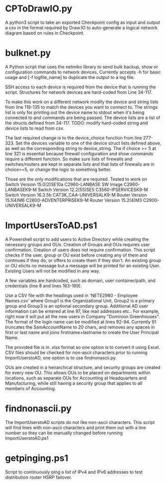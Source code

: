 # CPToDrawIO.py
A python3 script to take an exported Checkpoint config as input and output a csv in the format required by Draw.IO to auto-generate a logical network diagram based on rules in Checkpoint. 

# bulknet.py
A Python script that uses the netmiko library to send bulk backup, show or configuration commands to network devices. 
Currently accepts -h for basic usage and [-f logfile_name] to duplicate the output to a log file.

SSH access to each device is required from the device that is running the script. Structures for network devices are hard-coded from Line 34-117.

To make this work on a different network modify the device and string lists from line 119-135 to match the devices you want to connect to. The strings list is only for printing out the device name to stdout when it's being connected to and commands are being passed. The device lists are a list of the structs defined from 34-117. TODO: modify hard-coded string and device lists to read from csv.

The last required change is to the device_choice function from line 277-323. Set the devices variable to one of the device struct lists defined above, as well as the corresponding string to device_string. The if choice >= 5 at line 321 is essential because firewall configuration and show commands require a different function. So make sure lists of firewalls and switches/routers are kept in separate lists and that lists of firewalls are in choice>=5, or change the logic to something better. 

Those are the only modifications that are required. Tested to work on 
Switch Version 15.0(2)SE10a C2960-LANBASE SW Image C2960-LANBASEK9-M
Switch Version 12.2(55)SE5 C3560-IPSERVICESK9-M
Switch Version 16.3.5b CAT3K_CAA-UNIVERSALK9-M
Router Version 15.1(4)M6 C2800-ADVENTERPRISEK9-M
Router Version 15.2(4)M3 C2900-UNIVERSALK9-M

# ImportUsersToAD.ps1
A Powershell script to add users to Active Directory while creating the necessary groups and OUs. Creation of Groups and OUs requires user confirmation. Creation of users does not require confirmation. This script checks if the user, group or OU exist before creating any of them and continues if they do, or offers to create them if they don't. An existing group or OU elicits no message but a message will be printed for an existing User. Existing Users will not be modified in any way.

A few variables are hardcoded, such as domain, user container/path, and credentials (line 8 and lines 163-169).

Use a CSV file with the headings used in 'NETE2980 - Employee Names.csv' where Group1 is the Organizational Unit, Group2 is a primary group and Group3 is an optional secondary group. Additional AD user information can be entered at line 97, like mail addresses etc.. For example, right now it will put all the new users in Company "Dominion Greenhouses". The format of the login name can be modified at lines 92-94. Currently 91 truncates the SamAccountName to 20 chars, and removes any spaces in first or last name and joins firstname+lastname to create the User Principal Name.

The provided file is in .xlsx format so one option is to convert it using Excel. CSV files should be checked for non-ascii characters prior to running ImportUserstoAD, one option is to use findnonascii.py.

OUs are created in a heirarchical structure, and security groups are created for every new OU. This allows OUs to be placed on departments within locations, such as separate OUs for Accounting at Headquarters and Manufacturing, while still having a security group that applies to all members of Accounting.

# findnonascii.py
The ImportUserstoAD scripts do not like non-ascii characters. This script will find lines with non-ascii characters and print them out with a line number so they can be manually changed before running ImportUserstoAD.ps1

# getpinging.ps1
Script to continuously ping a list of IPv4 and IPv6 addresses to test distribution router HSRP failover.
